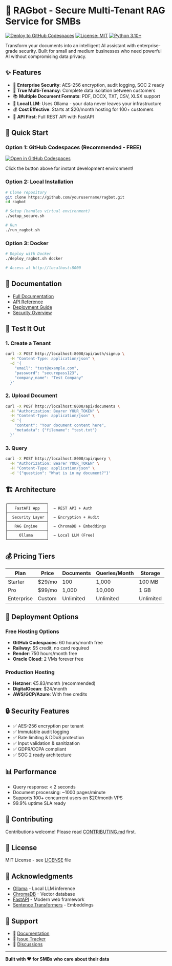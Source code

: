 # 🤖 RAGbot - Secure Multi-Tenant RAG Service for SMBs

[![Deploy to GitHub Codespaces](https://github.com/codespaces/badge.svg)](https://codespaces.new/yourusername/ragbot)
[![License: MIT](https://img.shields.io/badge/License-MIT-yellow.svg)](https://opensource.org/licenses/MIT)
[![Python 3.10+](https://img.shields.io/badge/python-3.10+-blue.svg)](https://www.python.org/downloads/)

Transform your documents into an intelligent AI assistant with enterprise-grade security. Built for small and medium businesses who need powerful AI without compromising data privacy.

## ✨ Features

- 🔐 **Enterprise Security**: AES-256 encryption, audit logging, SOC 2 ready
- 🏢 **True Multi-Tenancy**: Complete data isolation between customers
- 📚 **Multiple Document Formats**: PDF, DOCX, TXT, CSV, XLSX support
- 🚀 **Local LLM**: Uses Ollama - your data never leaves your infrastructure
- 💰 **Cost Effective**: Starts at $20/month hosting for 100+ customers
- 🔄 **API First**: Full REST API with FastAPI

## 🚀 Quick Start

### Option 1: GitHub Codespaces (Recommended - FREE)

[![Open in GitHub Codespaces](https://github.com/codespaces/badge.svg)](https://codespaces.new/yourusername/ragbot)

Click the button above for instant development environment!

### Option 2: Local Installation

```bash
# Clone repository
git clone https://github.com/yourusername/ragbot.git
cd ragbot

# Setup (handles virtual environment)
./setup_secure.sh

# Run
./run_ragbot.sh
```

### Option 3: Docker

```bash
# Deploy with Docker
./deploy_ragbot.sh docker

# Access at http://localhost:8000
```

## 📖 Documentation

- [Full Documentation](docs/README.md)
- [API Reference](http://localhost:8000/docs)
- [Deployment Guide](DEPLOYMENT_CHECKLIST.md)
- [Security Overview](SCALING_STRATEGY.md)

## 🧪 Test It Out

### 1. Create a Tenant
```bash
curl -X POST http://localhost:8000/api/auth/signup \
  -H "Content-Type: application/json" \
  -d '{
    "email": "test@example.com",
    "password": "securepass123",
    "company_name": "Test Company"
  }'
```

### 2. Upload Document
```bash
curl -X POST http://localhost:8000/api/documents \
  -H "Authorization: Bearer YOUR_TOKEN" \
  -H "Content-Type: application/json" \
  -d '{
    "content": "Your document content here",
    "metadata": {"filename": "test.txt"}
  }'
```

### 3. Query
```bash
curl -X POST http://localhost:8000/api/query \
  -H "Authorization: Bearer YOUR_TOKEN" \
  -H "Content-Type: application/json" \
  -d '{"question": "What is in my document?"}'
```

## 🏗️ Architecture

```
┌─────────────────┐
│   FastAPI App   │  ← REST API + Auth
├─────────────────┤
│  Security Layer │  ← Encryption + Audit
├─────────────────┤
│   RAG Engine    │  ← ChromaDB + Embeddings
├─────────────────┤
│     Ollama      │  ← Local LLM (Free)
└─────────────────┘
```

## 💰 Pricing Tiers

| Plan | Price | Documents | Queries/Month | Storage |
|------|-------|-----------|---------------|---------|
| Starter | $29/mo | 100 | 1,000 | 100 MB |
| Pro | $99/mo | 1,000 | 10,000 | 1 GB |
| Enterprise | Custom | Unlimited | Unlimited | Unlimited |

## 🚢 Deployment Options

### Free Hosting Options
- **GitHub Codespaces**: 60 hours/month free
- **Railway**: $5 credit, no card required
- **Render**: 750 hours/month free
- **Oracle Cloud**: 2 VMs forever free

### Production Hosting
- **Hetzner**: €5.83/month (recommended)
- **DigitalOcean**: $24/month
- **AWS/GCP/Azure**: With free credits

## 🔒 Security Features

- ✅ AES-256 encryption per tenant
- ✅ Immutable audit logging
- ✅ Rate limiting & DDoS protection
- ✅ Input validation & sanitization
- ✅ GDPR/CCPA compliant
- ✅ SOC 2 ready architecture

## 📊 Performance

- Query response: < 2 seconds
- Document processing: ~1000 pages/minute
- Supports 100+ concurrent users on $20/month VPS
- 99.9% uptime SLA ready

## 🤝 Contributing

Contributions welcome! Please read [CONTRIBUTING.md](docs/CONTRIBUTING.md) first.

## 📄 License

MIT License - see [LICENSE](LICENSE) file

## 🙏 Acknowledgments

- [Ollama](https://ollama.ai/) - Local LLM inference
- [ChromaDB](https://www.trychroma.com/) - Vector database
- [FastAPI](https://fastapi.tiangolo.com/) - Modern web framework
- [Sentence Transformers](https://www.sbert.net/) - Embeddings

## 📧 Support

- 📖 [Documentation](https://yourusername.github.io/ragbot)
- 🐛 [Issue Tracker](https://github.com/yourusername/ragbot/issues)
- 💬 [Discussions](https://github.com/yourusername/ragbot/discussions)

---

**Built with ❤️ for SMBs who care about their data**